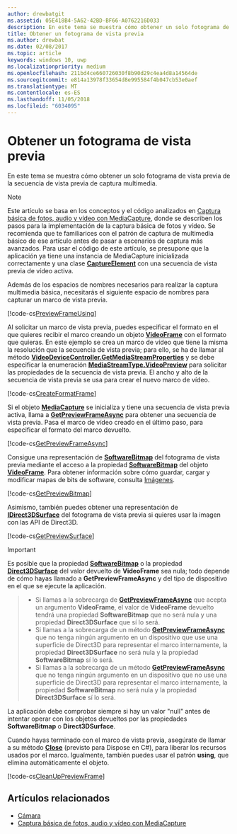 ```yaml
---
author: drewbatgit
ms.assetid: 05E418B4-5A62-42BD-BF66-A0762216D033
description: En este tema se muestra cómo obtener un solo fotograma de vista previa de la secuencia de vista previa de captura multimedia.
title: Obtener un fotograma de vista previa
ms.author: drewbat
ms.date: 02/08/2017
ms.topic: article
keywords: windows 10, uwp
ms.localizationpriority: medium
ms.openlocfilehash: 211bd4ce660726030f8b90d29c4ea4d8a14564de
ms.sourcegitcommit: e814a13978f33654d8e995584f4b047cb53e0aef
ms.translationtype: MT
ms.contentlocale: es-ES
ms.lasthandoff: 11/05/2018
ms.locfileid: "6034095"
---
```

# <a name="get-a-preview-frame"></a>Obtener un fotograma de vista previa


En este tema se muestra cómo obtener un solo fotograma de vista previa de la secuencia de vista previa de captura multimedia.

> [!NOTE] 
> Este artículo se basa en los conceptos y el código analizados en [Captura básica de fotos, audio y vídeo con MediaCapture](basic-photo-video-and-audio-capture-with-MediaCapture.md), donde se describen los pasos para la implementación de la captura básica de fotos y vídeo. Se recomienda que te familiarices con el patrón de captura de multimedia básico de ese artículo antes de pasar a escenarios de captura más avanzados. Para usar el código de este artículo, se presupone que la aplicación ya tiene una instancia de MediaCapture inicializada correctamente y una clase [**CaptureElement**](https://msdn.microsoft.com/library/windows/apps/br209278) con una secuencia de vista previa de vídeo activa.

Además de los espacios de nombres necesarios para realizar la captura multimedia básica, necesitarás el siguiente espacio de nombres para capturar un marco de vista previa.

[!code-cs[PreviewFrameUsing](./code/BasicMediaCaptureWin10/cs/MainPage.xaml.cs#SnippetPreviewFrameUsing)]

Al solicitar un marco de vista previa, puedes especificar el formato en el que quieres recibir el marco creando un objeto [**VideoFrame**](https://msdn.microsoft.com/library/windows/apps/dn930917) con el formato que quieras. En este ejemplo se crea un marco de vídeo que tiene la misma la resolución que la secuencia de vista previa; para ello, se ha de llamar al método [**VideoDeviceController.GetMediaStreamProperties**](https://msdn.microsoft.com/library/windows/apps/br211995) y se debe especificar la enumeración [**MediaStreamType.VideoPreview**](https://msdn.microsoft.com/library/windows/apps/br226640) para solicitar las propiedades de la secuencia de vista previa. El ancho y alto de la secuencia de vista previa se usa para crear el nuevo marco de vídeo.

[!code-cs[CreateFormatFrame](./code/BasicMediaCaptureWin10/cs/MainPage.xaml.cs#SnippetCreateFormatFrame)]

Si el objeto [**MediaCapture**](https://msdn.microsoft.com/library/windows/apps/br241124) se inicializa y tiene una secuencia de vista previa activa, llama a [**GetPreviewFrameAsync**](https://msdn.microsoft.com/library/windows/apps/dn926711) para obtener una secuencia de vista previa. Pasa el marco de vídeo creado en el último paso, para especificar el formato del marco devuelto.

[!code-cs[GetPreviewFrameAsync](./code/BasicMediaCaptureWin10/cs/MainPage.xaml.cs#SnippetGetPreviewFrameAsync)]

Consigue una representación de [**SoftwareBitmap**](https://msdn.microsoft.com/library/windows/apps/dn887358) del fotograma de vista previa mediante el acceso a la propiedad [**SoftwareBitmap**](https://msdn.microsoft.com/library/windows/apps/dn930926) del objeto [**VideoFrame**](https://msdn.microsoft.com/library/windows/apps/dn930917). Para obtener información sobre cómo guardar, cargar y modificar mapas de bits de software, consulta [Imágenes](imaging.md).

[!code-cs[GetPreviewBitmap](./code/BasicMediaCaptureWin10/cs/MainPage.xaml.cs#SnippetGetPreviewBitmap)]

Asimismo, también puedes obtener una representación de [**IDirect3DSurface**](https://msdn.microsoft.com/library/windows/apps/dn965505) del fotograma de vista previa si quieres usar la imagen con las API de Direct3D.

[!code-cs[GetPreviewSurface](./code/BasicMediaCaptureWin10/cs/MainPage.xaml.cs#SnippetGetPreviewSurface)]

> [!IMPORTANT]
> Es posible que la propiedad [**SoftwareBitmap**](https://msdn.microsoft.com/library/windows/apps/dn930926) o la propiedad [**Direct3DSurface**](https://msdn.microsoft.com/library/windows/apps/dn930920) del valor devuelto de **VideoFrame** sea nula; todo depende de cómo hayas llamado a **GetPreviewFrameAsync** y del tipo de dispositivo en el que se ejecute la aplicación.

> - Si llamas a la sobrecarga de [**GetPreviewFrameAsync**](https://msdn.microsoft.com/library/windows/apps/dn926713) que acepta un argumento **VideoFrame**, el valor de **VideoFrame** devuelto tendrá una propiedad **SoftwareBitmap** que no será nula y una propiedad **Direct3DSurface** que sí lo será.
> - Si llamas a la sobrecarga de un método [**GetPreviewFrameAsync**](https://msdn.microsoft.com/library/windows/apps/dn926712) que no tenga ningún argumento en un dispositivo que use una superficie de Direct3D para representar el marco internamente, la propiedad **Direct3DSurface** no será nula y la propiedad **SoftwareBitmap** sí lo será.
> - Si llamas a la sobrecarga de un método [**GetPreviewFrameAsync**](https://msdn.microsoft.com/library/windows/apps/dn926712) que no tenga ningún argumento en un dispositivo que no use una superficie de Direct3D para representar el marco internamente, la propiedad **SoftwareBitmap** no será nula y la propiedad **Direct3DSurface** sí lo será.

La aplicación debe comprobar siempre si hay un valor "null" antes de intentar operar con los objetos devueltos por las propiedades **SoftwareBitmap** o **Direct3DSurface**.

Cuando hayas terminado con el marco de vista previa, asegúrate de llamar a su método [**Close**](https://msdn.microsoft.com/library/windows/apps/dn930918) (previsto para Dispose en C#), para liberar los recursos usados por el marco. Igualmente, también puedes usar el patrón **using**, que elimina automáticamente el objeto.

[!code-cs[CleanUpPreviewFrame](./code/BasicMediaCaptureWin10/cs/MainPage.xaml.cs#SnippetCleanUpPreviewFrame)]

## <a name="related-topics"></a>Artículos relacionados

* [Cámara](camera.md)
* [Captura básica de fotos, audio y vídeo con MediaCapture](basic-photo-video-and-audio-capture-with-MediaCapture.md)
 

 




